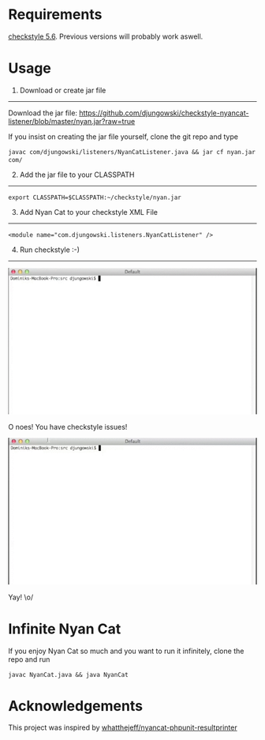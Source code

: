 Requirements
============
[checkstyle 5.6](http://checkstyle.sourceforge.net/). Previous versions will probably work aswell.

Usage
=====

1. Download or create jar file
------------------------------

Download the jar file: https://github.com/djungowski/checkstyle-nyancat-listener/blob/master/nyan.jar?raw=true

If you insist on creating the jar file yourself, clone the git repo and type

	javac com/djungowski/listeners/NyanCatListener.java && jar cf nyan.jar com/


2. Add the jar file to your CLASSPATH
-------------------------------------

	export CLASSPATH=$CLASSPATH:~/checkstyle/nyan.jar


3. Add Nyan Cat to your checkstyle XML File
-------------------------------------------

	<module name="com.djungowski.listeners.NyanCatListener" />


4. Run checkstyle :-)
---------------------

[![Nyan Cat: Fail!](https://github.com/djungowski/checkstyle-nyancat-listener/raw/master/nyan-fail.gif)](https://github.com/djungowski/checkstyle-nyancat-listener/raw/master/nyan-fail.gif)

O noes! You have checkstyle issues!

[![Nyan Cat: Success!](https://github.com/djungowski/checkstyle-nyancat-listener/raw/master/nyan-success.gif)](https://github.com/djungowski/checkstyle-nyancat-listener/raw/master/nyan-success.gif)

Yay! \o/


Infinite Nyan Cat
=================

If you enjoy Nyan Cat so much and you want to run it infinitely, clone the repo and run

	javac NyanCat.java && java NyanCat



Acknowledgements
================
This project was inspired by [whatthejeff/nyancat-phpunit-resultprinter](https://github.com/whatthejeff/nyancat-phpunit-resultprinter)